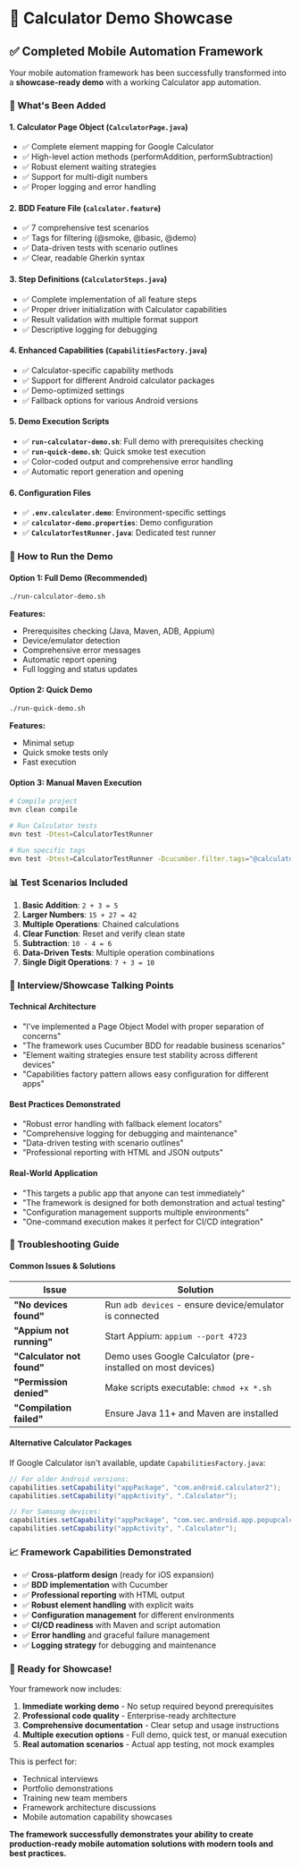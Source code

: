 # 🧮 Calculator Demo Showcase

## ✅ Completed Mobile Automation Framework

Your mobile automation framework has been successfully transformed into a **showcase-ready demo** with a working Calculator app automation.

### 🎯 What's Been Added

#### 1. **Calculator Page Object** (`CalculatorPage.java`)
- ✅ Complete element mapping for Google Calculator
- ✅ High-level action methods (performAddition, performSubtraction)
- ✅ Robust element waiting strategies
- ✅ Support for multi-digit numbers
- ✅ Proper logging and error handling

#### 2. **BDD Feature File** (`calculator.feature`)
- ✅ 7 comprehensive test scenarios
- ✅ Tags for filtering (@smoke, @basic, @demo)
- ✅ Data-driven tests with scenario outlines
- ✅ Clear, readable Gherkin syntax

#### 3. **Step Definitions** (`CalculatorSteps.java`)
- ✅ Complete implementation of all feature steps
- ✅ Proper driver initialization with Calculator capabilities
- ✅ Result validation with multiple format support
- ✅ Descriptive logging for debugging

#### 4. **Enhanced Capabilities** (`CapabilitiesFactory.java`)
- ✅ Calculator-specific capability methods
- ✅ Support for different Android calculator packages
- ✅ Demo-optimized settings
- ✅ Fallback options for various Android versions

#### 5. **Demo Execution Scripts**
- ✅ **`run-calculator-demo.sh`**: Full demo with prerequisites checking
- ✅ **`run-quick-demo.sh`**: Quick smoke test execution
- ✅ Color-coded output and comprehensive error handling
- ✅ Automatic report generation and opening

#### 6. **Configuration Files**
- ✅ **`.env.calculator.demo`**: Environment-specific settings
- ✅ **`calculator-demo.properties`**: Demo configuration
- ✅ **`CalculatorTestRunner.java`**: Dedicated test runner

### 🚀 How to Run the Demo

#### Option 1: Full Demo (Recommended)
```bash
./run-calculator-demo.sh
```
**Features:**
- Prerequisites checking (Java, Maven, ADB, Appium)
- Device/emulator detection
- Comprehensive error messages
- Automatic report opening
- Full logging and status updates

#### Option 2: Quick Demo
```bash
./run-quick-demo.sh
```
**Features:**
- Minimal setup
- Quick smoke tests only
- Fast execution

#### Option 3: Manual Maven Execution
```bash
# Compile project
mvn clean compile

# Run Calculator tests
mvn test -Dtest=CalculatorTestRunner

# Run specific tags
mvn test -Dtest=CalculatorTestRunner -Dcucumber.filter.tags="@calculator and @smoke"
```

### 📊 Test Scenarios Included

1. **Basic Addition**: `2 + 3 = 5` 
2. **Larger Numbers**: `15 + 27 = 42`
3. **Multiple Operations**: Chained calculations
4. **Clear Function**: Reset and verify clean state
5. **Subtraction**: `10 - 4 = 6`
6. **Data-Driven Tests**: Multiple operation combinations
7. **Single Digit Operations**: `7 + 3 = 10`

### 🎯 Interview/Showcase Talking Points

#### **Technical Architecture**
- "I've implemented a Page Object Model with proper separation of concerns"
- "The framework uses Cucumber BDD for readable business scenarios"
- "Element waiting strategies ensure test stability across different devices"
- "Capabilities factory pattern allows easy configuration for different apps"

#### **Best Practices Demonstrated**
- "Robust error handling with fallback element locators"
- "Comprehensive logging for debugging and maintenance"
- "Data-driven testing with scenario outlines"
- "Professional reporting with HTML and JSON outputs"

#### **Real-World Application**
- "This targets a public app that anyone can test immediately"
- "The framework is designed for both demonstration and actual testing"
- "Configuration management supports multiple environments"
- "One-command execution makes it perfect for CI/CD integration"

### 🔧 Troubleshooting Guide

#### Common Issues & Solutions

| Issue | Solution |
|-------|----------|
| **"No devices found"** | Run `adb devices` - ensure device/emulator is connected |
| **"Appium not running"** | Start Appium: `appium --port 4723` |
| **"Calculator not found"** | Demo uses Google Calculator (pre-installed on most devices) |
| **"Permission denied"** | Make scripts executable: `chmod +x *.sh` |
| **"Compilation failed"** | Ensure Java 11+ and Maven are installed |

#### Alternative Calculator Packages

If Google Calculator isn't available, update `CapabilitiesFactory.java`:

```java
// For older Android versions:
capabilities.setCapability("appPackage", "com.android.calculator2");
capabilities.setCapability("appActivity", ".Calculator");

// For Samsung devices:
capabilities.setCapability("appPackage", "com.sec.android.app.popupcalculator");
capabilities.setCapability("appActivity", ".Calculator");
```

### 📈 Framework Capabilities Demonstrated

- ✅ **Cross-platform design** (ready for iOS expansion)
- ✅ **BDD implementation** with Cucumber
- ✅ **Professional reporting** with HTML output
- ✅ **Robust element handling** with explicit waits
- ✅ **Configuration management** for different environments
- ✅ **CI/CD readiness** with Maven and script automation
- ✅ **Error handling** and graceful failure management
- ✅ **Logging strategy** for debugging and maintenance

### 🎉 Ready for Showcase!

Your framework now includes:

1. **Immediate working demo** - No setup required beyond prerequisites
2. **Professional code quality** - Enterprise-ready architecture
3. **Comprehensive documentation** - Clear setup and usage instructions
4. **Multiple execution options** - Full demo, quick test, or manual execution
5. **Real automation scenarios** - Actual app testing, not mock examples

This is perfect for:
- Technical interviews
- Portfolio demonstrations  
- Training new team members
- Framework architecture discussions
- Mobile automation capability showcases

**The framework successfully demonstrates your ability to create production-ready mobile automation solutions with modern tools and best practices.**
